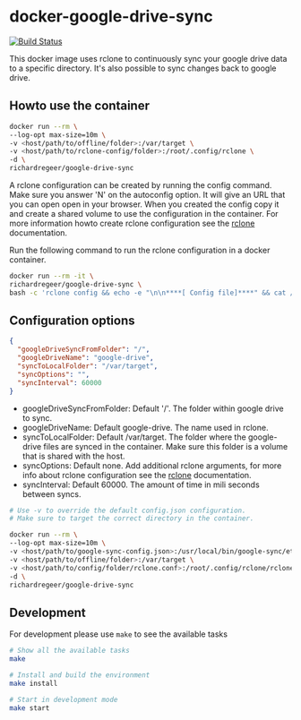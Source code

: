 # docker-google-drive-sync
[![Build Status](https://travis-ci.org/richardregeer/docker-google-drive-sync.svg?branch=master)](https://travis-ci.org/richardregeer/docker-google-drive-sync)

This docker image uses rclone to continuously sync your google drive data to a specific directory. It's also possible to sync changes back to google drive.

## Howto use the container
```bash
docker run --rm \
--log-opt max-size=10m \
-v <host/path/to/offline/folder>:/var/target \
-v <host/path/to/rclone-config/folder>:/root/.config/rclone \
-d \
richardregeer/google-drive-sync
```

A rclone configuration can be created by running the config command. Make sure you answer 'N' on the autoconfig option. It will give an URL that you can open open in your browser.
When you created the config copy it and create a shared volume to use the configuration in the container. For more information howto create rclone configuration see the [rclone](https://rclone.org/drive/) documentation.

Run the following command to run the rclone configuration in a docker container.
```bash
docker run --rm -it \
richardregeer/google-drive-sync \
bash -c 'rclone config && echo -e "\n\n****[ Config file]****" && cat /root/.config/rclone/rclone.conf'
```

## Configuration options
```json
{
  "googleDriveSyncFromFolder": "/",
  "googleDriveName": "google-drive",
  "syncToLocalFolder": "/var/target",
  "syncOptions": "",
  "syncInterval": 60000
}
```
- googleDriveSyncFromFolder: Default '/'. The folder within google drive to sync.
- googleDriveName: Default google-drive. The name used in rclone.
- syncToLocalFolder: Default /var/target. The folder where the google-drive files are synced in the container. Make sure this folder is a volume that is shared with the host.
- syncOptions: Default none. Add additional rclone arguments, for more info about rclone configuration see the [rclone](https://rclone.org/drive/) documentation.
- syncInterval: Default 60000. The amount of time in mili seconds between syncs.

```bash
# Use -v to override the default config.json configuration.
# Make sure to target the correct directory in the container.

docker run --rm \
--log-opt max-size=10m \
-v <host/path/to/google-sync-config.json>:/usr/local/bin/google-sync/etc/config.json
-v <host/path/to/offline/folder>:/var/target \
-v <host/path/to/config/folder/rclone.conf>:/root/.config/rclone/rclone.conf \
-d \
richardregeer/google-drive-sync
```

## Development
For development please use ``make`` to see the available tasks
```bash
# Show all the available tasks
make

# Install and build the environment
make install

# Start in development mode
make start
```
